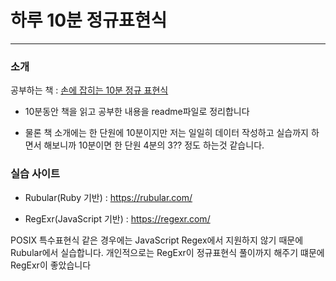 하루 10분 정규표현식
===
***

### 소개

공부하는 책 : [손에 잡히는 10분 정규 표현식](http://www.yes24.com/Product/Goods/75454395)

  - 10분동안 책을 읽고 공부한 내용을 readme파일로 정리합니다
  
  - 물론 책 소개에는 한 단원에 10분이지만 저는 일일히 데이터 작성하고 실습까지 하면서 해보니까 10분이면 한 단원 4분의 3?? 정도 하는것 같습니다.
  
### 실습 사이트

- Rubular(Ruby 기반) : https://rubular.com/

- RegExr(JavaScript 기반) : https://regexr.com/

POSIX 특수표현식 같은 경우에는 JavaScript Regex에서 지원하지 않기 때문에 Rubular에서 실습합니다. 개인적으로는 RegExr이 정규표현식 풀이까지 해주기 떄문에 RegExr이 좋았습니다